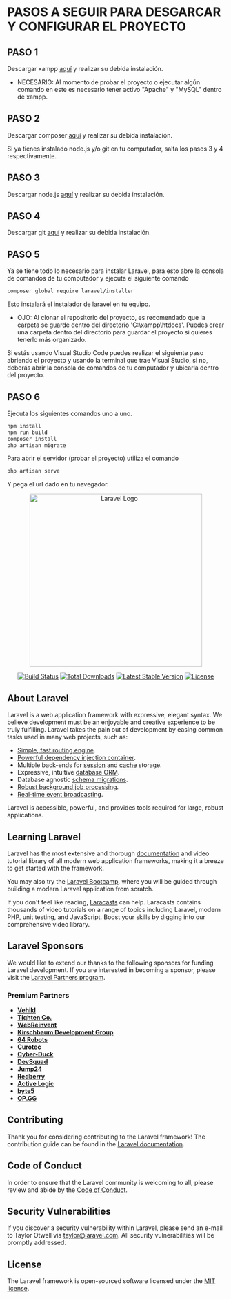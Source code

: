 # PASOS A SEGUIR PARA DESGARCAR Y CONFIGURAR EL PROYECTO

## PASO 1

Descargar xampp [aquí](https://www.apachefriends.org/es/index.html) y realizar su debida instalación.

- NECESARIO: Al momento de probar el proyecto o ejecutar algún comando en este es necesario tener activo "Apache" y "MySQL" dentro de xampp.

## PASO 2

Descargar composer [aquí](https://getcomposer.org) y realizar su debida instalación.

Si ya tienes instalado node.js y/o git en tu computador, salta los pasos 3 y 4 respectivamente.

## PASO 3

Descargar node.js [aquí](https://nodejs.org/en/download) y realizar su debida instalación.

## PASO 4

Descargar git [aquí](https://git-scm.com) y realizar su debida instalación.

## PASO 5

Ya se tiene todo lo necesario para instalar Laravel, para esto abre la consola de comandos de tu computador y ejecuta el siguiente comando

```bash
composer global require laravel/installer
```

Esto instalará el instalador de laravel en tu equipo.

- OJO: Al clonar el repositorio del proyecto, es recomendado que la carpeta se guarde dentro del directorio 'C:\xampp\htdocs'. Puedes crear una carpeta dentro del directorio para guardar el proyecto si quieres tenerlo más organizado.

Si estás usando Visual Studio Code puedes realizar el siguiente paso abriendo el proyecto y usando la terminal que trae Visual Studio, si no, deberás abrir la consola de comandos de tu computador y ubicarla dentro del proyecto.

## PASO 6

Ejecuta los siguientes comandos uno a uno.

```bash
npm install
npm run build
composer install
php artisan migrate
```
Para abrir el servidor (probar el proyecto) utiliza el comando

```bash
php artisan serve
```
Y pega el url dado en tu navegador.

<p align="center"><a href="https://laravel.com" target="_blank"><img src="https://raw.githubusercontent.com/laravel/art/master/logo-lockup/5%20SVG/2%20CMYK/1%20Full%20Color/laravel-logolockup-cmyk-red.svg" width="400" alt="Laravel Logo"></a></p>

<p align="center">
<a href="https://github.com/laravel/framework/actions"><img src="https://github.com/laravel/framework/workflows/tests/badge.svg" alt="Build Status"></a>
<a href="https://packagist.org/packages/laravel/framework"><img src="https://img.shields.io/packagist/dt/laravel/framework" alt="Total Downloads"></a>
<a href="https://packagist.org/packages/laravel/framework"><img src="https://img.shields.io/packagist/v/laravel/framework" alt="Latest Stable Version"></a>
<a href="https://packagist.org/packages/laravel/framework"><img src="https://img.shields.io/packagist/l/laravel/framework" alt="License"></a>
</p>

## About Laravel

Laravel is a web application framework with expressive, elegant syntax. We believe development must be an enjoyable and creative experience to be truly fulfilling. Laravel takes the pain out of development by easing common tasks used in many web projects, such as:

- [Simple, fast routing engine](https://laravel.com/docs/routing).
- [Powerful dependency injection container](https://laravel.com/docs/container).
- Multiple back-ends for [session](https://laravel.com/docs/session) and [cache](https://laravel.com/docs/cache) storage.
- Expressive, intuitive [database ORM](https://laravel.com/docs/eloquent).
- Database agnostic [schema migrations](https://laravel.com/docs/migrations).
- [Robust background job processing](https://laravel.com/docs/queues).
- [Real-time event broadcasting](https://laravel.com/docs/broadcasting).

Laravel is accessible, powerful, and provides tools required for large, robust applications.

## Learning Laravel

Laravel has the most extensive and thorough [documentation](https://laravel.com/docs) and video tutorial library of all modern web application frameworks, making it a breeze to get started with the framework.

You may also try the [Laravel Bootcamp](https://bootcamp.laravel.com), where you will be guided through building a modern Laravel application from scratch.

If you don't feel like reading, [Laracasts](https://laracasts.com) can help. Laracasts contains thousands of video tutorials on a range of topics including Laravel, modern PHP, unit testing, and JavaScript. Boost your skills by digging into our comprehensive video library.

## Laravel Sponsors

We would like to extend our thanks to the following sponsors for funding Laravel development. If you are interested in becoming a sponsor, please visit the [Laravel Partners program](https://partners.laravel.com).

### Premium Partners

- **[Vehikl](https://vehikl.com/)**
- **[Tighten Co.](https://tighten.co)**
- **[WebReinvent](https://webreinvent.com/)**
- **[Kirschbaum Development Group](https://kirschbaumdevelopment.com)**
- **[64 Robots](https://64robots.com)**
- **[Curotec](https://www.curotec.com/services/technologies/laravel/)**
- **[Cyber-Duck](https://cyber-duck.co.uk)**
- **[DevSquad](https://devsquad.com/hire-laravel-developers)**
- **[Jump24](https://jump24.co.uk)**
- **[Redberry](https://redberry.international/laravel/)**
- **[Active Logic](https://activelogic.com)**
- **[byte5](https://byte5.de)**
- **[OP.GG](https://op.gg)**

## Contributing

Thank you for considering contributing to the Laravel framework! The contribution guide can be found in the [Laravel documentation](https://laravel.com/docs/contributions).

## Code of Conduct

In order to ensure that the Laravel community is welcoming to all, please review and abide by the [Code of Conduct](https://laravel.com/docs/contributions#code-of-conduct).

## Security Vulnerabilities

If you discover a security vulnerability within Laravel, please send an e-mail to Taylor Otwell via [taylor@laravel.com](mailto:taylor@laravel.com). All security vulnerabilities will be promptly addressed.

## License

The Laravel framework is open-sourced software licensed under the [MIT license](https://opensource.org/licenses/MIT).
